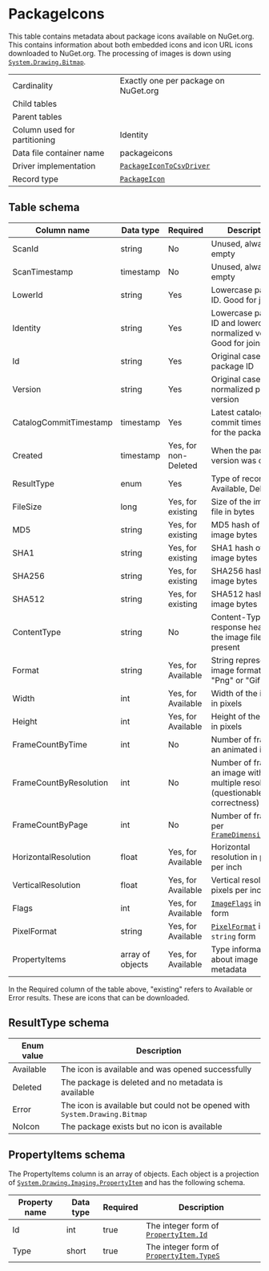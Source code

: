 # PackageIcons

This table contains metadata about package icons available on NuGet.org. This contains information about both embedded
icons and icon URL icons downloaded to NuGet.org. The processing of images is down using [`System.Drawing.Bitmap`](https://docs.microsoft.com/en-us/dotnet/api/system.drawing.bitmap).

|                              |                                                                                                                   |
| ---------------------------- | ----------------------------------------------------------------------------------------------------------------- |
| Cardinality                  | Exactly one per package on NuGet.org                                                                              |
| Child tables                 |                                                                                                                   |
| Parent tables                |                                                                                                                   |
| Column used for partitioning | Identity                                                                                                          |
| Data file container name     | packageicons                                                                                                      |
| Driver implementation        | [`PackageIconToCsvDriver`](../../src/Worker.Logic/CatalogScan/Drivers/PackageIconToCsv/PackageIconToCsvDriver.cs) |
| Record type                  | [`PackageIcon`](../../src/Worker.Logic/CatalogScan/Drivers/PackageIconToCsv/PackageIcon.cs)                       |

## Table schema

| Column name            | Data type        | Required             | Description                                                                                                                           |
| ---------------------- | ---------------- | -------------------- | ------------------------------------------------------------------------------------------------------------------------------------- |
| ScanId                 | string           | No                   | Unused, always empty                                                                                                                  |
| ScanTimestamp          | timestamp        | No                   | Unused, always empty                                                                                                                  |
| LowerId                | string           | Yes                  | Lowercase package ID. Good for joins                                                                                                  |
| Identity               | string           | Yes                  | Lowercase package ID and lowercase, normalized version. Good for joins                                                                |
| Id                     | string           | Yes                  | Original case package ID                                                                                                              |
| Version                | string           | Yes                  | Original case, normalized package version                                                                                             |
| CatalogCommitTimestamp | timestamp        | Yes                  | Latest catalog commit timestamp for the package                                                                                       |
| Created                | timestamp        | Yes, for non-Deleted | When the package version was created                                                                                                  |
| ResultType             | enum             | Yes                  | Type of record (e.g. Available, Deleted)                                                                                              |
| FileSize               | long             | Yes, for existing    | Size of the image file in bytes                                                                                                       |
| MD5                    | string           | Yes, for existing    | MD5 hash of the image bytes                                                                                                           |
| SHA1                   | string           | Yes, for existing    | SHA1 hash of the image bytes                                                                                                          |
| SHA256                 | string           | Yes, for existing    | SHA256 hash of the image bytes                                                                                                        |
| SHA512                 | string           | Yes, for existing    | SHA512 hash of the image bytes                                                                                                        |
| ContentType            | string           | No                   | Content-Type response header on the image file, if present                                                                            |
| Format                 | string           | Yes, for Available   | String representing image format, e.g. "Png" or "Gif"                                                                                 |
| Width                  | int              | Yes, for Available   | Width of the image in pixels                                                                                                          |
| Height                 | int              | Yes, for Available   | Height of the image in pixels                                                                                                         |
| FrameCountByTime       | int              | No                   | Number of frames in an animated image                                                                                                 |
| FrameCountByResolution | int              | No                   | Number of frames in an image with multiple resolutions (questionable correctness)                                                     |
| FrameCountByPage       | int              | No                   | Number of frames, per [`FrameDimension.Page`](https://docs.microsoft.com/en-us/dotnet/api/system.drawing.imaging.framedimension.page) |
| HorizontalResolution   | float            | Yes, for Available   | Horizontal resolution in pixels per inch                                                                                              |
| VerticalResolution     | float            | Yes, for Available   | Vertical resolution in pixels per inch                                                                                                |
| Flags                  | int              | Yes, for Available   | [`ImageFlags`](https://docs.microsoft.com/en-us/dotnet/api/system.drawing.imaging.imageflags) in `int` form                           |
| PixelFormat            | string           | Yes, for Available   | [`PixelFormat`](https://docs.microsoft.com/en-us/dotnet/api/system.drawing.imaging.pixelformat) in `string` form                      |
| PropertyItems          | array of objects | Yes, for Available   | Type information about image metadata                                                                                                 |

In the Required column of the table above, "existing" refers to Available or Error results. These are icons that can be downloaded.

## ResultType schema

| Enum value | Description                                                                |
| ---------- | -------------------------------------------------------------------------- |
| Available  | The icon is available and was opened successfully                          |
| Deleted    | The package is deleted and no metadata is available                        |
| Error      | The icon is available but could not be opened with `System.Drawing.Bitmap` |
| NoIcon     | The package exists but no icon is available                                |

## PropertyItems schema

The PropertyItems column is an array of objects. Each object is a projection of [`System.Drawing.Imaging.PropertyItem`](https://docs.microsoft.com/en-us/dotnet/api/system.drawing.imaging.propertyitem) and has the following schema.

| Property name | Data type | Required | Description                                                                                                                      |
| ------------- | --------- | -------- | -------------------------------------------------------------------------------------------------------------------------------- |
| Id            | int       | true     | The integer form of [`PropertyItem.Id`](https://docs.microsoft.com/en-us/dotnet/api/system.drawing.imaging.propertyitem.id)      |
| Type          | short     | true     | The integer form of [`PropertyItem.TypeS`](https://docs.microsoft.com/en-us/dotnet/api/system.drawing.imaging.propertyitem.type) |
